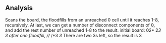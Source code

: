 Analysis
--------
Scans the board, the floodfills from an unreached 0 cell until it reaches 1-8, recursively. At last, we can get a number of disconnect components of 0, and add the rest number of unreached 1-8 to the result. initial board: 02* 2*3 *3* after one floodfill, //* /*3 *3* There are two 3s left, so the result is 3